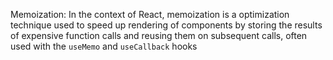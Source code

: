 Memoization: In the context of React, memoization is a optimization technique used to speed up rendering of components by storing the results of expensive function calls and reusing them on subsequent calls, often used with the `useMemo` and `useCallback` hooks